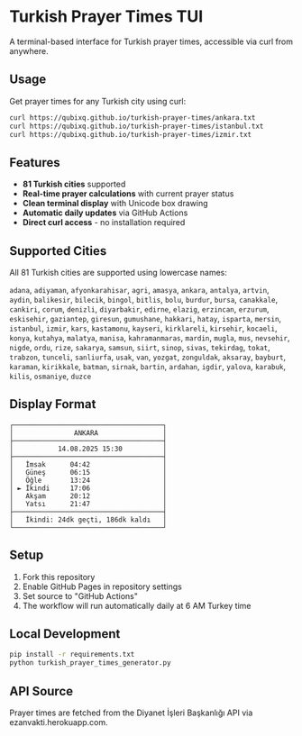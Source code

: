 # Turkish Prayer Times TUI

A terminal-based interface for Turkish prayer times, accessible via curl from anywhere.

## Usage

Get prayer times for any Turkish city using curl:

```bash
curl https://qubixq.github.io/turkish-prayer-times/ankara.txt
curl https://qubixq.github.io/turkish-prayer-times/istanbul.txt
curl https://qubixq.github.io/turkish-prayer-times/izmir.txt
```

## Features

- **81 Turkish cities** supported
- **Real-time prayer calculations** with current prayer status
- **Clean terminal display** with Unicode box drawing
- **Automatic daily updates** via GitHub Actions
- **Direct curl access** - no installation required

## Supported Cities

All 81 Turkish cities are supported using lowercase names:

`adana`, `adiyaman`, `afyonkarahisar`, `agri`, `amasya`, `ankara`, `antalya`, `artvin`, `aydin`, `balikesir`, `bilecik`, `bingol`, `bitlis`, `bolu`, `burdur`, `bursa`, `canakkale`, `cankiri`, `corum`, `denizli`, `diyarbakir`, `edirne`, `elazig`, `erzincan`, `erzurum`, `eskisehir`, `gaziantep`, `giresun`, `gumushane`, `hakkari`, `hatay`, `isparta`, `mersin`, `istanbul`, `izmir`, `kars`, `kastamonu`, `kayseri`, `kirklareli`, `kirsehir`, `kocaeli`, `konya`, `kutahya`, `malatya`, `manisa`, `kahramanmaras`, `mardin`, `mugla`, `mus`, `nevsehir`, `nigde`, `ordu`, `rize`, `sakarya`, `samsun`, `siirt`, `sinop`, `sivas`, `tekirdag`, `tokat`, `trabzon`, `tunceli`, `sanliurfa`, `usak`, `van`, `yozgat`, `zonguldak`, `aksaray`, `bayburt`, `karaman`, `kirikkale`, `batman`, `sirnak`, `bartin`, `ardahan`, `igdir`, `yalova`, `karabuk`, `kilis`, `osmaniye`, `duzce`

## Display Format

```
┌─────────────────────────────────────┐
│               ANKARA                │
├─────────────────────────────────────┤
│           14.08.2025 15:30          │
├─────────────────────────────────────┤
│   İmsak      04:42                  │
│   Güneş      06:15                  │
│   Öğle       13:24                  │
│ ► İkindi     17:06                  │
│   Akşam      20:12                  │
│   Yatsı      21:47                  │
├─────────────────────────────────────┤
│   İkindi: 24dk geçti, 186dk kaldı   │
└─────────────────────────────────────┘
```

## Setup

1. Fork this repository
2. Enable GitHub Pages in repository settings
3. Set source to "GitHub Actions"
4. The workflow will run automatically daily at 6 AM Turkey time

## Local Development

```bash
pip install -r requirements.txt
python turkish_prayer_times_generator.py
```

## API Source

Prayer times are fetched from the Diyanet İşleri Başkanlığı API via ezanvakti.herokuapp.com.
